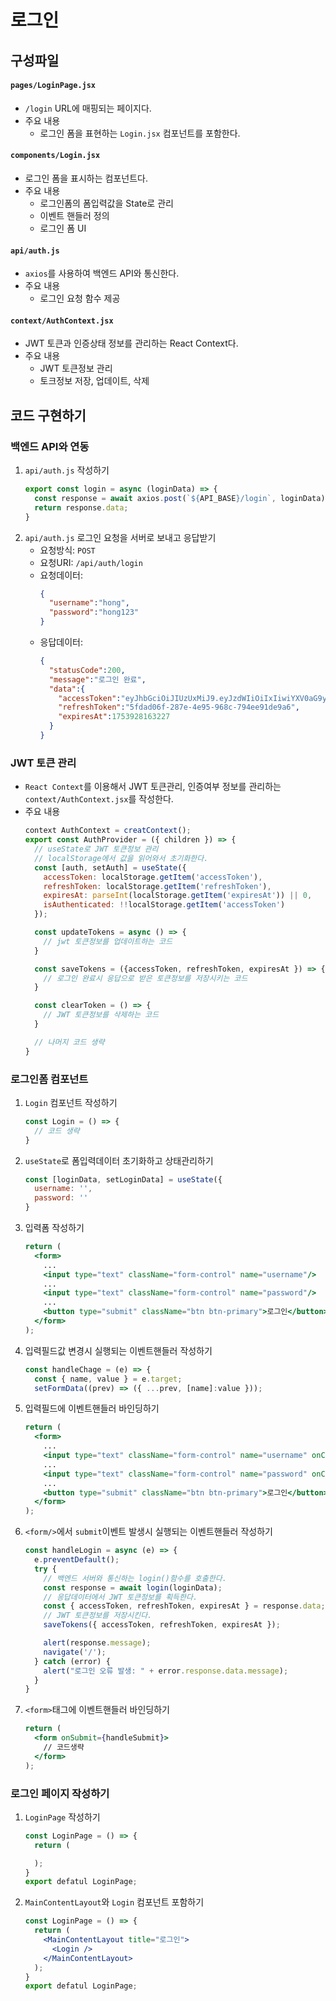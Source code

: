 # 로그인

## 구성파일
#### `pages/LoginPage.jsx`
- `/login` URL에 매핑되는 페이지다.
- 주요 내용
  - 로그인 폼을 표현하는 `Login.jsx` 컴포넌트를 포함한다.
#### `components/Login.jsx`
- 로그인 폼을 표시하는 컴포넌트다.
- 주요 내용
  - 로그인폼의 폼입력값을 State로 관리
  - 이벤트 핸들러 정의
  - 로그인 폼 UI
#### `api/auth.js`
- `axios`를 사용하여 백엔드 API와 통신한다.
- 주요 내용
  - 로그인 요청 함수 제공
#### `context/AuthContext.jsx`
- JWT 토큰과 인증상태 정보를 관리하는 React Context다.
- 주요 내용
  - JWT 토큰정보 관리
  - 토크정보 저장, 업데이트, 삭제
 
## 코드 구현하기
### 백엔드 API와 연동
1. `api/auth.js` 작성하기
    ```javascript
    export const login = async (loginData) => {
      const response = await axios.post(`${API_BASE}/login`, loginData);
      return response.data;
    }
    ``` 
2. `api/auth.js` 로그인 요청을 서버로 보내고 응답받기
   - 요청방식: `POST`
   - 요청URI: `/api/auth/login`
   - 요청데이터:
     ```json
     {
       "username":"hong",
       "password":"hong123"
     }
     ```
   - 응답데이터:
     ```json
     {
       "statusCode":200,
       "message":"로그인 완료",
       "data":{
         "accessToken":"eyJhbGciOiJIUzUxMiJ9.eyJzdWIiOiIxIiwiYXV0aG9yaXRpZXMiOiJST0xFX1VTRVIiLCJpYXQiOjE3NTM5MjcyNjMsImV4cCI6MTc1MzkyODE2M30.u6uK9aM02ocDeYgMlb6T98Q0gMvs6bGwrexv0ebR18hFbXO_LzBEYfd1Yyk_HKs1d7mRwJ9jqraGDi0rc-7sog",
         "refreshToken":"5fdad06f-287e-4e95-968c-794ee91de9a6",
         "expiresAt":1753928163227
       }
     }
     ```
### JWT 토큰 관리
- `React Context`를 이용해서 JWT 토큰관리, 인증여부 정보를 관리하는 `context/AuthContext.jsx`를 작성한다.
- 주요 내용
    ```javascript
    context AuthContext = creatContext();
    export const AuthProvider = ({ children }) => {
      // useState로 JWT 토큰정보 관리
      // localStorage에서 값을 읽어와서 초기화한다.
      const [auth, setAuth] = useState({
        accessToken: localStorage.getItem('accessToken'),
        refreshToken: localStorage.getItem('refreshToken'),
        expiresAt: parseInt(localStorage.getItem('expiresAt')) || 0,
        isAuthenticated: !!localStorage.getItem('accessToken')
      });

      const updateTokens = async () => {
        // jwt 토큰정보를 업데이트하는 코드
      }

      const saveTokens = ({accessToken, refreshToken, expiresAt }) => {
        // 로그인 완료시 응답으로 받은 토큰정보를 저장시키는 코드
      }

      const clearToken = () => {
        // JWT 토큰정보를 삭제하는 코드
      }

      // 나머지 코드 생략
    }
    ```
### 로그인폼 컴포넌트
1. `Login` 컴포넌트 작성하기
    ```jsx
    const Login = () => {
      // 코드 생략
    }
    ```
2. `useState`로 폼입력데이터 초기화하고 상태관리하기
    ```jsx
    const [loginData, setLoginData] = useState({
      username: '',
      password: ''
    }
    ```
3. 입력폼 작성하기
    ```jsx
    return (
      <form>
        ...
        <input type="text" className="form-control" name="username"/>
        ...
        <input type="text" className="form-control" name="password"/>
        ...
        <button type="submit" className="btn btn-primary">로그인</button>
      </form>
    );
    ```
4. 입력필드값 변경시 실행되는 이벤트핸들러 작성하기
    ```jsx
    const handleChage = (e) => {
      const { name, value } = e.target;
      setFormData((prev) => ({ ...prev, [name]:value }));
    ```
5. 입력필드에 이벤트핸들러 바인딩하기
    ```jsx
    return (
      <form>
        ...
        <input type="text" className="form-control" name="username" onClick={handleChange} />
        ...
        <input type="text" className="form-control" name="password" onClick={handleChange} />
        ...
        <button type="submit" className="btn btn-primary">로그인</button>
      </form>
    );
    ```
6. `<form/>`에서 `submit`이벤트 발생시 실행되는 이벤트핸들러 작성하기
    ```jsx
    const handleLogin = async (e) => {
      e.preventDefault();
      try {
        // 백엔드 서버와 통신하는 login()함수를 호출한다.
        const response = await login(loginData);
        // 응답데이터에서 JWT 토큰정보를 획득한다.
        const { accessToken, refreshToken, expiresAt } = response.data;
        // JWT 토큰정보를 저장시킨다.
        saveTokens({ accessToken, refreshToken, expiresAt });

        alert(response.message);
        navigate('/');
      } catch (error) {
        alert("로그인 오류 발생: " + error.response.data.message);
      }
    }
    ```
7. `<form>`태그에 이벤트핸들러 바인딩하기
    ```jsx
    return (
      <form onSubmit={handleSubmit}>
        // 코드생략
      </form> 
    );
    ```
### 로그인 페이지 작성하기
1. `LoginPage` 작성하기
    ```jsx
    const LoginPage = () => {
      return (

      );
    }
    export defatul LoginPage;
    ```
2. `MainContentLayout`와 `Login` 컴포넌트 포함하기
    ```jsx
    const LoginPage = () => {
      return (
        <MainContentLayout title="로그인">
          <Login />
        </MainContentLayout>
      );
    }
    export defatul LoginPage;
    ``` 
